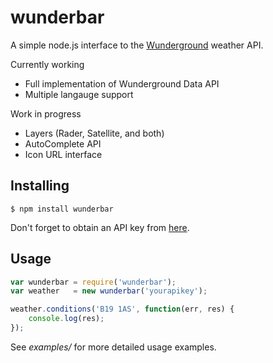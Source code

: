 # wunderbar
A simple node.js interface to the [Wunderground](http://www.wunderground.com/weather/api/d/docs) weather API.

Currently working
* Full implementation of Wunderground Data API
* Multiple langauge support

Work in progress
* Layers (Rader, Satellite, and both)
* AutoComplete API
* Icon URL interface

## Installing
```
$ npm install wunderbar
```
Don't forget to obtain an API key from [here](http://www.wunderground.com/weather/api).

## Usage
```js
var wunderbar = require('wunderbar');
var weather   = new wunderbar('yourapikey');

weather.conditions('B19 1AS', function(err, res) {
    console.log(res);
});
```

See *examples/* for more detailed usage examples.
